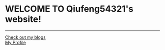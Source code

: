 
# **WELCOME TO Qiufeng54321's website!**
--------
[Check out my blogs](https://qiufeng54321.github.io/posts/Main)  
[My Profile](https://qiufeng54321.github.io/Profile)
